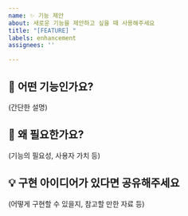 ```yaml
---
name: ✨ 기능 제안
about: 새로운 기능을 제안하고 싶을 때 사용해주세요
title: "[FEATURE] "
labels: enhancement
assignees: ''

---
```


## 📌 어떤 기능인가요?

(간단한 설명)

## 🤔 왜 필요한가요?

(기능의 필요성, 사용자 가치 등)

## 💡 구현 아이디어가 있다면 공유해주세요

(어떻게 구현할 수 있을지, 참고할 만한 자료 등)
